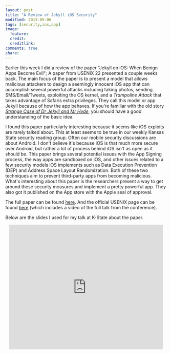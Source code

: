 ```yaml
---
layout: post
title: "A Review of Jekyll iOS Security"
modified: 2013-09-06
tags: [security,ios,app]
image:
  feature: 
  credit: 
  creditlink: 
comments: true
share: 
---
```


Earlier this week I did a review of the paper "Jekyll on iOS: When Benign Apps Become Evil"; A paper from USENIX 22 presented a couple weeks back. The main focus of the paper is to present a model that allows malicious attackers to design a seemingly innocent iOS app that can accomplish several powerful attacks including taking photos, sending SMS/Email/Tweets, exploiting the OS kernel, and a _Trampoline Attack_ that takes advantage of Safaris extra privileges. They call this model or app Jekyll because of how the app behaves. If you're familiar with the old story [_Strange Case of Dr Jekyll and Mr Hyde_](https://en.wikipedia.org/wiki/Strange_Case_of_Dr_Jekyll_and_Mr_Hyde), you should have a good understanding of the basic idea.

I found this paper particularly interesting because it seems like iOS exploits are rarely talked about. This at least seems to be true in our weekly Kansas State security reading group. Often our mobile security discussions are about Android. I don't believe it's because iOS is that much more secure over Android, but rather a lot of process behind iOS isn't as open as it should be. This paper brings several potential issues with the App Signing process, the way apps are sandboxed on iOS, and other issues related to a few security models iOS implements such as Data Execution Prevention (DEP) and Address Space Layout Randomization. Both of these two techniques aim to prevent third-party apps from becoming malicious. What's interesting about this paper is the researchers present a way to get around these security measures and implement a pretty powerful app. They also got it published on the App store with the Apple seal of approval.

The full paper can be found [here](https://www.usenix.org/system/files/conference/usenixsecurity13/sec13-paper_wang-updated-8-23-13.pdf). And the official USENIX page can be found [here](https://www.usenix.org/conference/usenixsecurity13/jekyll-ios-when-benign-apps-become-evil) (which includes a video of the full talk from the conference).

Below are the slides I used for my talk at K-State about the paper.

<center><iframe src="https://docs.google.com/presentation/d/1EFOpoGHbaJnwnt-1A4qbCI7-81H47AYXXKqw-s7Us9g/embed?start=false&loop=false&delayms=3000" frameborder="0" width="480" height="389" allowfullscreen="true" mozallowfullscreen="true" webkitallowfullscreen="true"></iframe></center>
